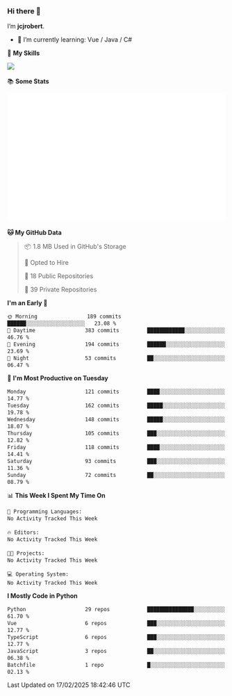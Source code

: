 ### Hi there 👋

I’m **jcjrobert**.

- 🌱 I’m currently learning: Vue / Java / C#

🌟 **My Skills**

![](https://img.shields.io/badge/-Python-3e74a2?style=flat-square&logo=Python&logoColor=fff)

📚 **Some Stats**

![](https://github.com/jcjrobert/github-stats/blob/master/generated/overview.svg)

<!--START_SECTION:waka-->
**🐱 My GitHub Data** 

> 📦 1.8 MB Used in GitHub's Storage 
 > 
> 💼 Opted to Hire
 > 
> 📜 18 Public Repositories 
 > 
> 🔑 39 Private Repositories 
 > 
**I'm an Early 🐤** 

```text
🌞 Morning                189 commits         ██████░░░░░░░░░░░░░░░░░░░   23.08 % 
🌆 Daytime                383 commits         ████████████░░░░░░░░░░░░░   46.76 % 
🌃 Evening                194 commits         ██████░░░░░░░░░░░░░░░░░░░   23.69 % 
🌙 Night                  53 commits          ██░░░░░░░░░░░░░░░░░░░░░░░   06.47 % 
```
📅 **I'm Most Productive on Tuesday** 

```text
Monday                   121 commits         ████░░░░░░░░░░░░░░░░░░░░░   14.77 % 
Tuesday                  162 commits         █████░░░░░░░░░░░░░░░░░░░░   19.78 % 
Wednesday                148 commits         █████░░░░░░░░░░░░░░░░░░░░   18.07 % 
Thursday                 105 commits         ███░░░░░░░░░░░░░░░░░░░░░░   12.82 % 
Friday                   118 commits         ████░░░░░░░░░░░░░░░░░░░░░   14.41 % 
Saturday                 93 commits          ███░░░░░░░░░░░░░░░░░░░░░░   11.36 % 
Sunday                   72 commits          ██░░░░░░░░░░░░░░░░░░░░░░░   08.79 % 
```


📊 **This Week I Spent My Time On** 

```text
💬 Programming Languages: 
No Activity Tracked This Week

🔥 Editors: 
No Activity Tracked This Week

🐱‍💻 Projects: 
No Activity Tracked This Week

💻 Operating System: 
No Activity Tracked This Week
```

**I Mostly Code in Python** 

```text
Python                   29 repos            ███████████████░░░░░░░░░░   61.70 % 
Vue                      6 repos             ███░░░░░░░░░░░░░░░░░░░░░░   12.77 % 
TypeScript               6 repos             ███░░░░░░░░░░░░░░░░░░░░░░   12.77 % 
JavaScript               3 repos             ██░░░░░░░░░░░░░░░░░░░░░░░   06.38 % 
Batchfile                1 repo              █░░░░░░░░░░░░░░░░░░░░░░░░   02.13 % 
```




 Last Updated on 17/02/2025 18:42:46 UTC
<!--END_SECTION:waka-->
